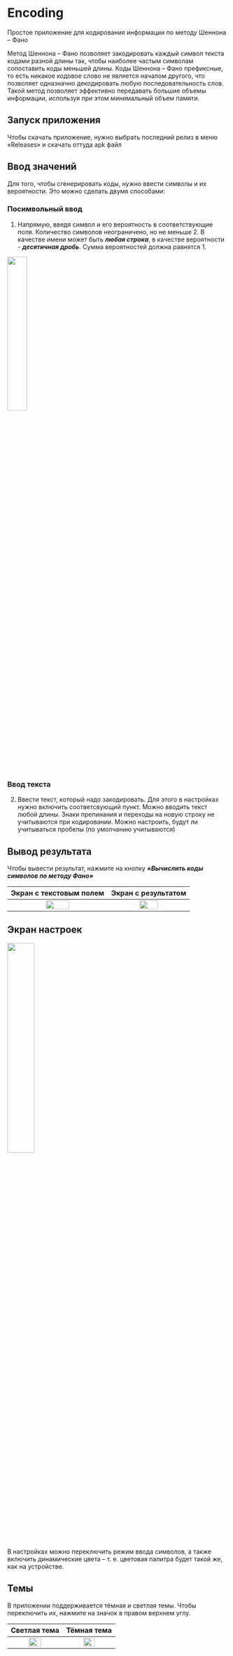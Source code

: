 # Encoding
Простое приложение для кодирования информации по методу Шеннона – Фано

Метод Шеннона – Фано позволяет закодировать каждый символ текста кодами разной длины так, чтобы наиболее частым символам сопоставить коды меньшей длины.
Коды Шеннона – Фано префиксные, то есть никакое кодовое слово не является началом другого, что позволяет одназначно декодировать любую последовательность слов.
Такой метод позволяет эффективно передавать большие объемы информации, используя при этом минимальный объем памяти.

## Запуск приложения
Чтобы скачать приложение, нужно выбрать последний релиз в меню «Releases» и скачать оттуда apk файл

## Ввод значений
Для того, чтобы сгенерировать коды, нужно ввести символы и их вероятности. Это можно сделать двумя способами: 
### Посимвольный ввод
1) Напрямую, введя символ и его вероятность в соответствующие поля. Количество символов неограничено, но не меньше 2.
В качестве имени может быть ***любая строка***, в качестве вероятности - ***десятичная дробь***. Сумма вероятностей должна равнятся 1.

<img align="center" src="https://user-images.githubusercontent.com/89968445/194556482-8ba45ca6-ec93-4757-ac65-e4df113e7147.jpg" width=30% height=30%> 

### Ввод текста
2) Ввести текст, который надо закодировать. Для этого в настройках нужно включить соответсвующий пункт. 
Можно вводить текст любой длины. Знаки препинания и переходы на новую строку не учитываются при кодировании. Можно настроить, будут ли учитываться пробелы (по умолчанию учитываются)

## Вывод результата
Чтобы вывести результат, нажмите на кнопку ***«Вычислить коды символов по методу Фано»***

|                                                        Экран с текстовым полем                                                         |                                                          Экран с результатом                                                           |
|:--------------------------------------------------------------------------------------------------------------------------------------:|:--------------------------------------------------------------------------------------------------------------------------------------:|
| <img src="https://user-images.githubusercontent.com/89968445/194556470-2c1eb589-a62d-47aa-9a59-3a268f7f909e.jpg" width=50% height=50%> | <img src="https://user-images.githubusercontent.com/89968445/194556282-864a7c06-32a2-4a2c-abe8-0df0b321eecc.jpg" width=50% height=50%> |

## Экран настроек
<img align="Center" src="https://user-images.githubusercontent.com/89968445/194556459-3efa85bc-e3d9-479a-961f-99da4b2b82c3.jpg" width=35% height=35% />

В настройках можно переключить режим ввода символов, а также включить динамические цвета – т. е. цветовая палитра будет такой же, как на устройстве.

## Темы
В приложении поддерживается тёмная и светлая темы. Чтобы переключить их, нажмите на значок в правом верхнем углу.


|                                                              Светлая тема                                                              |                                                              Тёмная тема                                                               |
|:--------------------------------------------------------------------------------------------------------------------------------------:|:--------------------------------------------------------------------------------------------------------------------------------------:|
| <img src="https://user-images.githubusercontent.com/89968445/194556482-8ba45ca6-ec93-4757-ac65-e4df113e7147.jpg" width=50% height=50%> | <img src="https://user-images.githubusercontent.com/89968445/194556474-cf2a2212-3ff2-4834-9f4a-4755f3adfad9.jpg" width=50% height=50%> |
